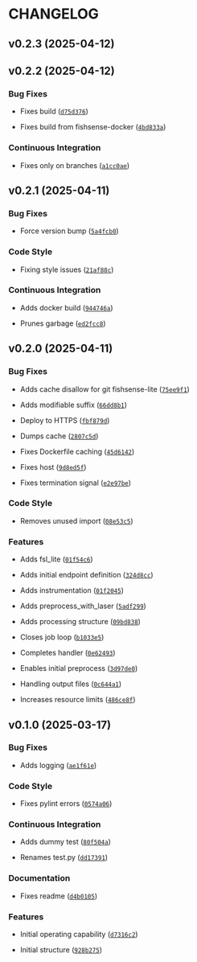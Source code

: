 # CHANGELOG


## v0.2.3 (2025-04-12)


## v0.2.2 (2025-04-12)

### Bug Fixes

- Fixes build
  ([`d75d376`](https://github.com/UCSD-E4E/fishsense-data-processing-worker/commit/d75d376cc70ab23d35fe124046f424cb199d941c))

- Fixes build from fishsense-docker
  ([`4bd833a`](https://github.com/UCSD-E4E/fishsense-data-processing-worker/commit/4bd833a5a152bbde7abe66b8d7de461103e19795))

### Continuous Integration

- Fixes only on branches
  ([`a1cc0ae`](https://github.com/UCSD-E4E/fishsense-data-processing-worker/commit/a1cc0ae23881dda0bf7e6f304470dcbdca84f681))


## v0.2.1 (2025-04-11)

### Bug Fixes

- Force version bump
  ([`5a4fcb0`](https://github.com/UCSD-E4E/fishsense-data-processing-worker/commit/5a4fcb0f696cccb3d2983f1a3ea8e71401ea9059))

### Code Style

- Fixing style issues
  ([`21af88c`](https://github.com/UCSD-E4E/fishsense-data-processing-worker/commit/21af88ca0c87a432c9daee54d88e46acb6b55234))

### Continuous Integration

- Adds docker build
  ([`944746a`](https://github.com/UCSD-E4E/fishsense-data-processing-worker/commit/944746a1d192544f41f171b21afe20c5f97e051b))

- Prunes garbage
  ([`ed2fcc8`](https://github.com/UCSD-E4E/fishsense-data-processing-worker/commit/ed2fcc887512669379acd8be66b9d612f3902499))


## v0.2.0 (2025-04-11)

### Bug Fixes

- Adds cache disallow for git fishsense-lite
  ([`75ee9f1`](https://github.com/UCSD-E4E/fishsense-data-processing-worker/commit/75ee9f16d95a9154648a358cd486fcc658657599))

- Adds modifiable suffix
  ([`66dd8b1`](https://github.com/UCSD-E4E/fishsense-data-processing-worker/commit/66dd8b1fe6ec9f131766e2690c2d34172ed8ea1b))

- Deploy to HTTPS
  ([`fbf879d`](https://github.com/UCSD-E4E/fishsense-data-processing-worker/commit/fbf879d8fd8c528814bfd95359b9ed88cd6a41d9))

- Dumps cache
  ([`2807c5d`](https://github.com/UCSD-E4E/fishsense-data-processing-worker/commit/2807c5d60088c9b313e933900e8bd1104b857574))

- Fixes Dockerfile caching
  ([`45d6142`](https://github.com/UCSD-E4E/fishsense-data-processing-worker/commit/45d614229f56b9ea37f5df4a3b4cf898fb5ee649))

- Fixes host
  ([`9d8ed5f`](https://github.com/UCSD-E4E/fishsense-data-processing-worker/commit/9d8ed5ff0b126921317075e2a0a5a0f56b4f1cb5))

- Fixes termination signal
  ([`e2e97be`](https://github.com/UCSD-E4E/fishsense-data-processing-worker/commit/e2e97be1fbeacf7d4faab7fd727dd6fc61128ae8))

### Code Style

- Removes unused import
  ([`08e53c5`](https://github.com/UCSD-E4E/fishsense-data-processing-worker/commit/08e53c53fbb4855049ef8cd6d9953c04b67e0b7d))

### Features

- Adds fsl_lite
  ([`01f54c6`](https://github.com/UCSD-E4E/fishsense-data-processing-worker/commit/01f54c655ad2fc3d26198d187ac8bb13dccd3d22))

- Adds initial endpoint definition
  ([`324d8cc`](https://github.com/UCSD-E4E/fishsense-data-processing-worker/commit/324d8cc28af07a678e5bb471cb563b199507c70f))

- Adds instrumentation
  ([`01f2045`](https://github.com/UCSD-E4E/fishsense-data-processing-worker/commit/01f20452edd1c80eded32bfd9002395710e049a1))

- Adds preprocess_with_laser
  ([`5adf299`](https://github.com/UCSD-E4E/fishsense-data-processing-worker/commit/5adf29983b857dffbec5188af89e1c9cc55c29af))

- Adds processing structure
  ([`09bd838`](https://github.com/UCSD-E4E/fishsense-data-processing-worker/commit/09bd8387c5b3e07a57441503f7108dee65dd5429))

- Closes job loop
  ([`b1033e5`](https://github.com/UCSD-E4E/fishsense-data-processing-worker/commit/b1033e5e3bba1e3c575f54412378e7114123ce66))

- Completes handler
  ([`0e62493`](https://github.com/UCSD-E4E/fishsense-data-processing-worker/commit/0e62493bfd9a986b6188b6754301b80959edbe73))

- Enables initial preprocess
  ([`3d97de0`](https://github.com/UCSD-E4E/fishsense-data-processing-worker/commit/3d97de07d377d104d6e04d3f5b532298d1051850))

- Handling output files
  ([`0c644a1`](https://github.com/UCSD-E4E/fishsense-data-processing-worker/commit/0c644a1cdc0f2d8e20bcfc0f6e923a0f7f9103b7))

- Increases resource limits
  ([`486ce8f`](https://github.com/UCSD-E4E/fishsense-data-processing-worker/commit/486ce8f7c3257e17c59f977fb6dc6215c4e8619e))


## v0.1.0 (2025-03-17)

### Bug Fixes

- Adds logging
  ([`ae1f61e`](https://github.com/UCSD-E4E/fishsense-data-processing-worker/commit/ae1f61e73dfe5cb47dce9737332e49c88d8d4ee1))

### Code Style

- Fixes pylint errors
  ([`0574a06`](https://github.com/UCSD-E4E/fishsense-data-processing-worker/commit/0574a06d8b3d3469aa5166a73f10e37becee7df4))

### Continuous Integration

- Adds dummy test
  ([`80f504a`](https://github.com/UCSD-E4E/fishsense-data-processing-worker/commit/80f504ad32da78d5e8c84dd2155b4531f4a83e73))

- Renames test.py
  ([`dd17391`](https://github.com/UCSD-E4E/fishsense-data-processing-worker/commit/dd173910c8ea4e5adeca293eb0cfd552769c779d))

### Documentation

- Fixes readme
  ([`d4b0105`](https://github.com/UCSD-E4E/fishsense-data-processing-worker/commit/d4b0105c3fd94c6ea8a0d50619d4c0293c80e579))

### Features

- Initial operating capability
  ([`d7316c2`](https://github.com/UCSD-E4E/fishsense-data-processing-worker/commit/d7316c25bbcdc1f0116fef9d09a872df24ef5f13))

- Initial structure
  ([`928b275`](https://github.com/UCSD-E4E/fishsense-data-processing-worker/commit/928b27586993c60b1c794f88eccfe135204a002a))
